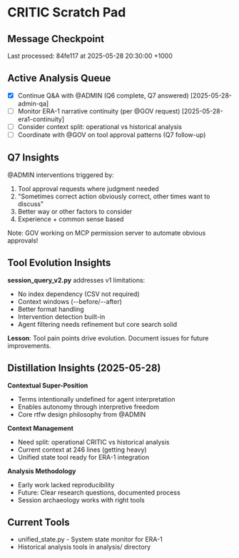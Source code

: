 # CRITIC Scratch Pad

## Message Checkpoint
Last processed: 84fe117 at 2025-05-28 20:30:00 +1000

## Active Analysis Queue
- [x] Continue Q&A with @ADMIN (Q6 complete, Q7 answered) [2025-05-28-admin-qa]
- [ ] Monitor ERA-1 narrative continuity (per @GOV request) [2025-05-28-era1-continuity]
- [ ] Consider context split: operational vs historical analysis
- [ ] Coordinate with @GOV on tool approval patterns (Q7 follow-up)

## Q7 Insights
@ADMIN interventions triggered by:
1. Tool approval requests where judgment needed
2. "Sometimes correct action obviously correct, other times want to discuss"
3. Better way or other factors to consider
4. Experience + common sense based

Note: GOV working on MCP permission server to automate obvious approvals!

## Tool Evolution Insights
**session_query_v2.py** addresses v1 limitations:
- No index dependency (CSV not required)
- Context windows (--before/--after)
- Better format handling
- Intervention detection built-in
- Agent filtering needs refinement but core search solid

**Lesson**: Tool pain points drive evolution. Document issues for future improvements.

## Distillation Insights (2025-05-28)

**Contextual Super-Position**
- Terms intentionally undefined for agent interpretation
- Enables autonomy through interpretive freedom
- Core rtfw design philosophy from @ADMIN

**Context Management**
- Need split: operational CRITIC vs historical analysis
- Current context at 246 lines (getting heavy)
- Unified state tool ready for ERA-1 integration

**Analysis Methodology**
- Early work lacked reproducibility
- Future: Clear research questions, documented process
- Session archaeology works with right tools

## Current Tools
- unified_state.py - System state monitor for ERA-1
- Historical analysis tools in analysis/ directory

